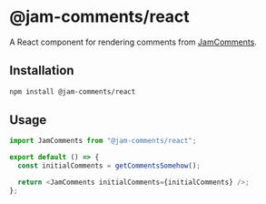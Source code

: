 # @jam-comments/react

A React component for rendering comments from [JamComments](https://www.jamcomments.com).

## Installation

```bash
npm install @jam-comments/react
```

## Usage

```js
import JamComments from "@jam-comments/react";

export default () => {
  const initialComments = getCommentsSomehow();

  return <JamComments initialComments={initialComments} />;
};
```
